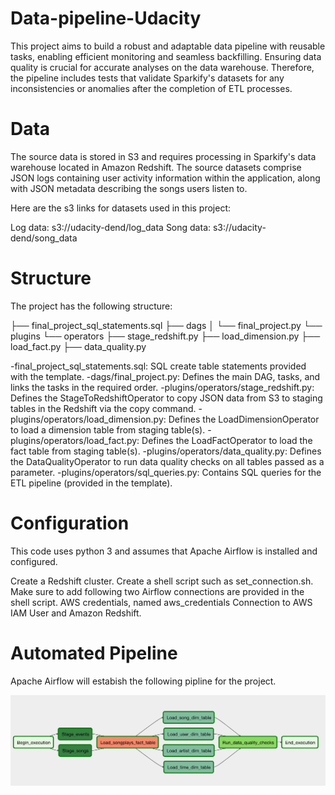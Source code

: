 # Data-pipeline-Udacity

This project aims to build a robust and adaptable data pipeline with reusable tasks, enabling efficient monitoring and seamless backfilling. Ensuring data quality is crucial for accurate analyses on the data warehouse. Therefore, the pipeline includes tests that validate Sparkify's datasets for any inconsistencies or anomalies after the completion of ETL processes.

# Data

The source data is stored in S3 and requires processing in Sparkify's data warehouse located in Amazon Redshift. The source datasets comprise JSON logs containing user activity information within the application, along with JSON metadata describing the songs users listen to.

Here are the s3 links for datasets used in this project:

Log data: s3://udacity-dend/log_data Song data: s3://udacity-dend/song_data

# Structure

The project has the following structure:

├── final_project_sql_statements.sql
├── dags
│   └── final_project.py
└── plugins
    └── operators
        ├── stage_redshift.py
        ├── load_dimension.py
        ├── load_fact.py
        ├── data_quality.py

-final_project_sql_statements.sql: SQL create table statements provided with the template.
-dags/final_project.py: Defines the main DAG, tasks, and links the tasks in the required order.
-plugins/operators/stage_redshift.py: Defines the StageToRedshiftOperator to copy JSON data from S3 to staging tables in the Redshift via the copy command.
-plugins/operators/load_dimension.py: Defines the LoadDimensionOperator to load a dimension table from staging table(s).
-plugins/operators/load_fact.py: Defines the LoadFactOperator to load the fact table from staging table(s).
-plugins/operators/data_quality.py: Defines the DataQualityOperator to run data quality checks on all tables passed as a parameter.
-plugins/operators/sql_queries.py: Contains SQL queries for the ETL pipeline (provided in the template).

# Configuration

This code uses python 3 and assumes that Apache Airflow is installed and configured.

Create a Redshift cluster.
Create a shell script such as set_connection.sh.
Make sure to add following two Airflow connections are provided in the shell script.
AWS credentials, named aws_credentials
Connection to AWS IAM User and Amazon Redshift.

# Automated Pipeline

Apache Airflow will estabish the following pipline for the project.

![Screenshot](Pipeline.png)

